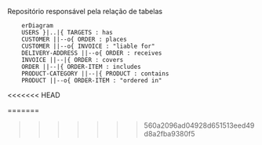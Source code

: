 Repositório responsável pela relação de tabelas

```mermaid
    erDiagram
    USERS }|..|{ TARGETS : has
    CUSTOMER ||--o{ ORDER : places
    CUSTOMER ||--o{ INVOICE : "liable for"
    DELIVERY-ADDRESS ||--o{ ORDER : receives
    INVOICE ||--|{ ORDER : covers
    ORDER ||--|{ ORDER-ITEM : includes
    PRODUCT-CATEGORY ||--|{ PRODUCT : contains
    PRODUCT ||--o{ ORDER-ITEM : "ordered in"
```
<<<<<<< HEAD

=======
>>>>>>> 560a2096ad04928d651513eed49d8a2fba9380f5
